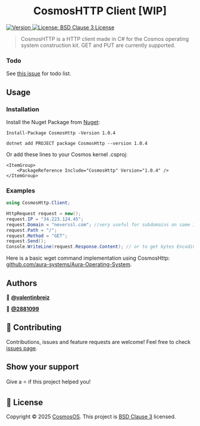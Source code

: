 ﻿<h1 align="center">CosmosHTTP Client [WIP]</h1>
<p>
  <a href="https://www.nuget.org/packages/CosmosHttp/" target="_blank">
    <img alt="Version" src="https://img.shields.io/nuget/v/CosmosHttp.svg" />
  </a>
  <a href="https://github.com/CosmosOS/CosmosHttp/blob/main/LICENSE.txt" target="_blank">
    <img alt="License: BSD Clause 3 License" src="https://img.shields.io/badge/license-BSD License-yellow.svg" />
  </a>
</p>

> CosmosHTTP is a HTTP client made in C# for the Cosmos operating system construction kit. GET and PUT are currently supported.

### Todo
See [this issue](https://github.com/CosmosOS/CosmosHttp/issues/1) for todo list.

## Usage

### Installation

Install the Nuget Package from [Nuget](https://www.nuget.org/packages/CosmosHttp/):

```PM
Install-Package CosmosHttp -Version 1.0.4
```

```PM
dotnet add PROJECT package CosmosHttp --version 1.0.4
```

Or add these lines to your Cosmos kernel .csproj:

```
<ItemGroup>
    <PackageReference Include="CosmosHttp" Version="1.0.4" />
</ItemGroup>
```

### Examples

```CS
using CosmosHttp.Client;

HttpRequest request = new();
request.IP = "34.223.124.45";
request.Domain = "neverssl.com"; //very useful for subdomains on same IP
request.Path = "/";
request.Method = "GET";
request.Send();
Console.WriteLine(request.Response.Content); // or to get bytes Encoding.ASCII.getString(request.Response.GetStream())
```

Here is a basic wget command implementation using CosmosHttp: [github.com/aura-systems/Aura-Operating-System](https://github.com/aura-systems/Aura-Operating-System/blob/master/SRC/Aura_OS/System/Interpreter/Commands/Network/Wget.cs#L63).

## Authors

👤 **[@valentinbreiz](https://github.com/valentinbreiz)**

👤 **[@2881099](https://github.com/2881099)**

## 🤝 Contributing

Contributions, issues and feature requests are welcome! Feel free to check [issues page](https://github.com/CosmosOS/CosmosHttp/issues). 

## Show your support

Give a ⭐️ if this project helped you!

## 📝 License

Copyright © 2025 [CosmosOS](https://github.com/CosmosOS). This project is [BSD Clause 3](https://github.com/CosmosOS/CosmosHttp/blob/main/LICENSE.txt) licensed.
